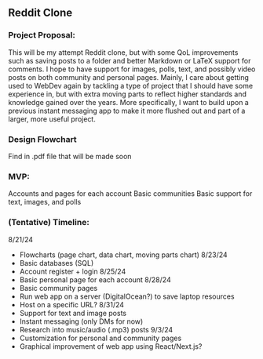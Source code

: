 ## Reddit Clone

### Project Proposal:
This will be my attempt Reddit clone, but with some QoL improvements such as saving posts to a folder and better Markdown or LaTeX support for comments. I hope to have support for images, polls, text, and possibly video posts on both community and personal pages. 
Mainly, I care about getting used to WebDev again by tackling a type of project that I should have some experience in, but with extra moving parts to reflect higher standards and knowledge gained over the years. More specifically, I want to build upon a previous instant messaging app to make it more flushed out and part of a larger, more useful project.

### Design Flowchart
Find in .pdf file that will be made soon

### MVP: 
Accounts and pages for each account
Basic communities
Basic support for text, images, and polls

### (Tentative) Timeline:
8/21/24
- Flowcharts (page chart, data chart, moving parts chart)
8/23/24
- Basic databases (SQL)
- Account register + login
8/25/24
- Basic personal page for each account
8/28/24
- Basic community pages
- Run web app on a server (DigitalOcean?) to save laptop resources
- Host on a specific URL?
8/31/24
- Support for text and image posts
- Instant messaging (only DMs for now)
- Research into music/audio (.mp3) posts
9/3/24
- Customization for personal and community pages
- Graphical improvement of web app using React/Next.js?